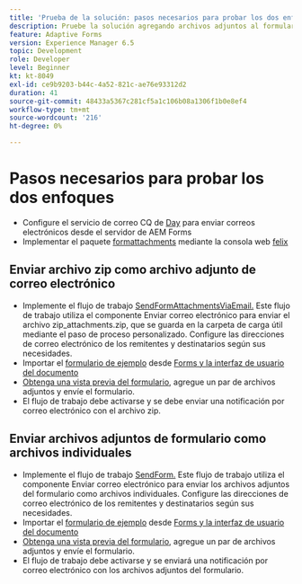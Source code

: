 ```yaml
---
title: 'Prueba de la solución: pasos necesarios para probar los dos enfoques'
description: Pruebe la solución agregando archivos adjuntos al formulario y almacene en déclencheur el flujo de trabajo para enviar el correo electrónico.
feature: Adaptive Forms
version: Experience Manager 6.5
topic: Development
role: Developer
level: Beginner
kt: kt-8049
exl-id: ce9b9203-b44c-4a52-821c-ae76e93312d2
duration: 41
source-git-commit: 48433a5367c281cf5a1c106b08a1306f1b0e8ef4
workflow-type: tm+mt
source-wordcount: '216'
ht-degree: 0%

---
```


# Pasos necesarios para probar los dos enfoques

* Configure el servicio de correo CQ de [Day](https://experienceleague.adobe.com/docs/experience-manager-65/administering/operations/notification.html?lang=en#configuring-the-mail-service) para enviar correos electrónicos desde el servidor de AEM Forms
* Implementar el paquete [formattachments](assets/formattachments.formattachments.core-1.0-SNAPSHOT.jar) mediante la consola web [felix](http://localhost:4502/system/console/bundles)

## Enviar archivo zip como archivo adjunto de correo electrónico



* Implemente el flujo de trabajo [SendFormAttachmentsViaEmail.](assets/zipped-form-attachments-model.zip) Este flujo de trabajo utiliza el componente Enviar correo electrónico para enviar el archivo zip_attachments.zip, que se guarda en la carpeta de carga útil mediante el paso de proceso personalizado. Configure las direcciones de correo electrónico de los remitentes y destinatarios según sus necesidades.
* Importar el [formulario de ejemplo](assets/zip-form-attachments-form.zip) desde [Forms y la interfaz de usuario del documento](http://localhost:4502/aem/forms.html/content/dam/formsanddocuments)
* [Obtenga una vista previa del formulario](http://localhost:4502/content/dam/formsanddocuments/zippformattachments/jcr:content?wcmmode=disabled), agregue un par de archivos adjuntos y envíe el formulario.
* El flujo de trabajo debe activarse y se debe enviar una notificación por correo electrónico con el archivo zip.

## Enviar archivos adjuntos de formulario como archivos individuales

* Implemente el flujo de trabajo [SendForm.](assets/send-form-attachments-model.zip) Este flujo de trabajo utiliza el componente Enviar correo electrónico para enviar los archivos adjuntos del formulario como archivos individuales. Configure las direcciones de correo electrónico de los remitentes y destinatarios según sus necesidades.
* Importar el [formulario de ejemplo](assets/send-list-attachments-form.zip) desde [Forms y la interfaz de usuario del documento](http://localhost:4502/aem/forms.html/content/dam/formsanddocuments)
* [Obtenga una vista previa del formulario](http://localhost:4502/content/dam/formsanddocuments/sendlistofattachments/jcr:content?wcmmode=disabled), agregue un par de archivos adjuntos y envíe el formulario.
* El flujo de trabajo debe activarse y se enviará una notificación por correo electrónico con los archivos adjuntos del formulario.
